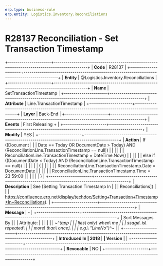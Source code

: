 ```yaml
---
erp.type: business-rule
erp.entity: Logistics.Inventory.Reconciliations
---
```


# R28137 Reconciliation - Set Transaction Timestamp
+----------------------+-----------------------------------------------------------------------------------------------+
| **Code**             | R28137                                                                                        |
+----------------------+-----------------------------------------------------------------------------------------------+
| **Entity**           | @Logistics.Inventory.Reconciliations                                                                                |
+----------------------+-----------------------------------------------------------------------------------------------+
| **Name**             | SetTransactionTimestamp                                                                       |
+----------------------+-----------------------------------------------------------------------------------------------+
| **Attribute**        | Line.TransactionTimestamp                                                                     |
+----------------------+-----------------------------------------------------------------------------------------------+
| **Layer**            | Back-End                                                                                      |
+----------------------+-----------------------------------------------------------------------------------------------+
| **Events**           | First Releasing +                                                                             |
+----------------------+-----------------------------------------------------------------------------------------------+
| **Modify**           | YES                                                                                           |
+----------------------+-----------------------------------------------------------------------------------------------+
| **Action**           |     If ((Document                                                                             |
|                      | Date == Today OR DocumentDate > Today) AND (ReconciliationLine.TransactionTimestamp == null)) |
|                      |                                                                                               |
|                      |     ReconciliationLine.TransactionTimestamp = DateTime.Now()                                  |
|                      |                                                                                               |
|                      |     else if ((DocumentDate < Today) AND (ReconciliationLine.TransactionTimestamp == null))    |
|                      |                                                                                               |
|                      |     {                                                                                         |
|                      |                                                                                               |
|                      |     ReconciliationLine.TransactionTimestamp.Date = DocumentDate                               |
|                      |                                                                                               |
|                      |     ReconciliationLine.TransactionTimestamp.Time = 23:59:00                                   |
|                      |                                                                                               |
|                      |     }                                                                                         |
+----------------------+-----------------------------------------------------------------------------------------------+
| **Description**      | See [Setting Transaction Timestamp In                                                         |
|                      | Reconciliations](                                                                             |
|                      | https://confluence.erp.net/display/techdoc/Setting+Transaction+Timestamp+In+Reconciliations). |
+----------------------+-----------------------------------------------------------------------------------------------+
| **Message**          | \-                                                                                            |
+----------------------+-----------------------------------------------------------------------------------------------+
| Sort Messages By     |                                                                                               |
| Attribute:           |                                                                                               |
|                      |                                                                                               |
| *~^(app              |                                                                                               |
| lies\ only\ when\ me |                                                                                               |
| ssage\ is\ repeated\ |                                                                                               |
|  more\ than\ once;\  |                                                                                               |
| e.g.\ \"LineNo\")^~* |                                                                                               |
+----------------------+-----------------------------------------------------------------------------------------------+
| **Introduced In      | 2018                                                                                          |
| Version**            |                                                                                               |
+----------------------+-----------------------------------------------------------------------------------------------+
| **Revocable**        | NO                                                                                            |
+----------------------+-----------------------------------------------------------------------------------------------+

  

  

  
